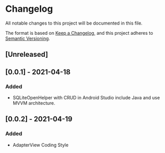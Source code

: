 # Changelog
All notable changes to this project will be documented in this file.

The format is based on [Keep a Changelog](https://keepachangelog.com/en/1.0.0/),
and this project adheres to [Semantic Versioning](https://semver.org/spec/v2.0.0.html).

## [Unreleased]

## [0.0.1] - 2021-04-18
### Added
- SQLiteOpenHelper with CRUD in Android Studio include Java and use MVVM architecture.

## [0.0.2] - 2021-04-19
### Added
- AdapterView Coding Style
